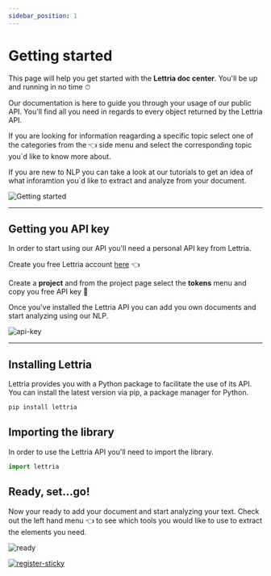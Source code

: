 ```yaml
---
sidebar_position: 1
---
```


# Getting started 

This page will help you get started with the  **Lettria doc center**. You'll be up and running in no time ⏱

Our documentation is here to guide you through your usage of our public API. You'll find all you need in regards to every object returned by the Lettria API.

If you are looking for information reagarding a specific topic select one of the categories from the 👈 side menu and select the corresponding topic you`d like to know more about.

If you are new to NLP you can take a look at our tutorials to get an idea of what inforamtion you`d like to extract and analyze from your document. 

![Getting started](/img/getting-started.png)

---

## Getting you API key 

In order to start using our API you'll need a personal API key from Lettria. 

Create you free Lettria account [here](https://www.lettria.com/fr/demo) 👈

Create a **project** and from the project page select the **tokens** menu and copy you free API key 🔑

Once you've installed the Lettria API you can add you own documents and start analyzing using our NLP.

![api-key](/img/api-key.png)

---

## Installing Lettria 

Lettria provides you with a Python package to facilitate the use of its API. You can install the latest version via pip, a package manager for Python.

```python
pip install lettria
```

## Importing the library 

In order to use the Lettria API you'll need to import the library.

```python
import lettria
```
## Ready, set...go! 

Now your ready to add your document and start analyzing your text. Check out the left hand menu 👈 to see which tools you would like to use to extract the elements you need. 

![ready](/img/ready-go.png)

[![register-sticky](/img/register-sticky.png)](https://app.lettria.com/signup)
